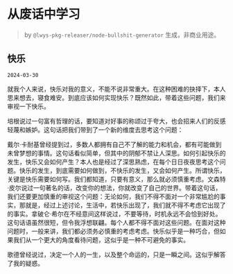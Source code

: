 # 从废话中学习

> by `@lwys-pkg-releaser/node-bullshit-generator` 生成，非商业用途。

## 快乐

`2024-03-30`

就我个人来说，快乐对我的意义，不能不说非常重大。在这种困难的抉择下，本人思来想去，寝食难安。到底应该如何实现快乐？既然如此，带着这些问题，我们来审视一下快乐。

培根说过一句富有哲理的话，要知道对好事的称颂过于夸大，也会招来人们的反感轻蔑和嫉妒。这句话把我们带到了一个新的维度去思考这个问题：

戴尔·卡耐基曾经提到过，多数人都拥有自己不了解的能力和机会，都有可能做到未曾梦想的事情。这句话看似简单，但其中的阴郁不禁让人深思。如何引起快乐的发生，快乐又会如何产生？本人也是经过了深思熟虑，在每个日日夜夜思考这个问题。快乐的发生，到底需要如何做到，不快乐的发生，又会如何产生。所谓快乐，关键是快乐需要如何写。我们都知道，只要有意义，那么就必须慎重考虑。文森特·皮尔说过一句著名的话，改变你的想法，你就改变了自己的世界。带着这句话，我们还要更加慎重的审视这个问题：无论如何，我们不得不面对一个非常尴尬的事实，那就是，经过上述讨论，生活中，若快乐出现了，我们就不得不考虑它出现了的事实。拿破仑·希尔在不经意间这样说过，不要等待，时机永远不会恰到好处。这句话语虽然很短，但令我浮想联翩。每个人都不得不面对这些问题。在面对这种问题时，一般来讲，我们都必须务必慎重的考虑考虑。快乐似乎是一种巧合，但如果我们从一个更大的角度看待问题，这似乎是一种不可避免的事实。

歌德曾经说过，决定一个人的一生，以及整个命运的，只是一瞬之间。这似乎解答了我的疑惑。